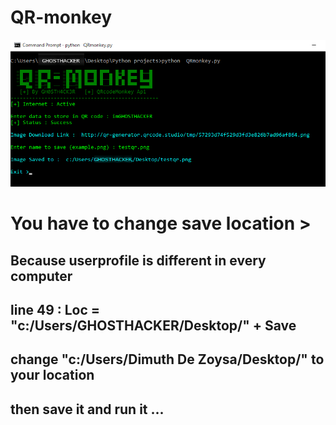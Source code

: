 # QR-monkey

![screenshot](https://github.com/GH0STH4CKER/QR-monkey/blob/master/qrmonkeypython2.png?raw=true)

<h1> You have to change save location  > </h1>

<h2> Because userprofile is different in every computer <h2>
 
<h2> line 49 : Loc = "c:/Users/GHOSTHACKER/Desktop/" + Save <h2>
 
<h2> change "c:/Users/Dimuth De Zoysa/Desktop/" to your location <h2>
 
<h2> then save it and run it ... <h2>
 
